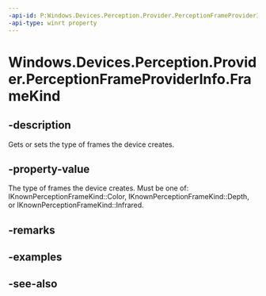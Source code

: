 ```yaml
---
-api-id: P:Windows.Devices.Perception.Provider.PerceptionFrameProviderInfo.FrameKind
-api-type: winrt property
---
```


<!-- Property syntax
public string FrameKind { get;  set; }
-->

# Windows.Devices.Perception.Provider.PerceptionFrameProviderInfo.FrameKind

## -description
Gets or sets the type of frames the device creates.

## -property-value
The type of frames the device creates. Must be one of: IKnownPerceptionFrameKind::Color, IKnownPerceptionFrameKind::Depth, or IKnownPerceptionFrameKind::Infrared.

## -remarks

## -examples

## -see-also
